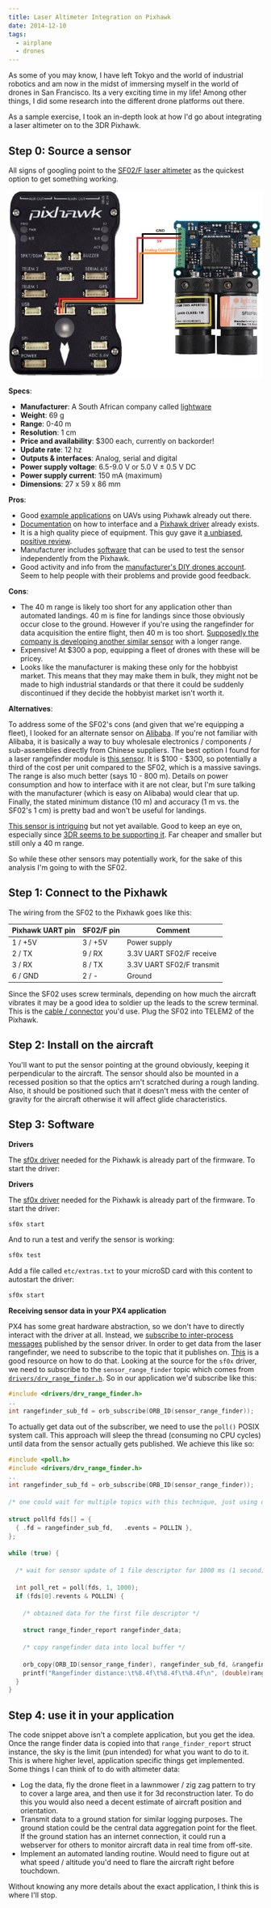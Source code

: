 ```yaml
---
title: Laser Altimeter Integration on Pixhawk
date: 2014-12-10
tags:
  - airplane
  - drones
---
```


As some of you may know, I have left Tokyo and the world of industrial robotics and am now in the midst of immersing myself in the world of drones in San Francisco. Its a very exciting time in my life! Among other things, I did some research into the different drone platforms out there.

As a sample exercise, I took an in-depth look at how I'd go about integrating a laser altimeter on to the 3DR Pixhawk.

## Step 0: Source a sensor

All signs of googling point to the [SF02/F laser altimeter](http://www.lightware.co.za/shop/en/lrf-modules/7-sf02f.html) as the quickest option to get something working.

![](/2014-12-10-laser-altimeter-integration/rangefinder_sf02_pixhawk_connections.jpg)

**Specs**:

- **Manufacturer**: A South African company called [lightware](http://www.lightware.co.za/shop/en/)
- **Weight**: 69 g
- **Range**: 0-40 m
- **Resolution**: 1 cm
- **Price and availability**: $300 each, currently on backorder!
- **Update rate**: 12 hz
- **Outputs & interfaces**: Analog, serial and digital
- **Power supply voltage**: 6.5-9.0 V or 5.0 V ± 0.5 V DC
- **Power supply current**: 150 mA (maximum)
- **Dimensions**: 27 x 59 x 86 mm

**Pros**:

- Good [example applications](https://pixhawk.org/platforms/planes/phantom_fpv_flying_wing#px4_fmu_build_log) on UAVs using Pixhawk already out there.
- [Documentation](https://pixhawk.org/peripherals/rangefinder) on how to interface and a [Pixhawk driver](https://github.com/PX4/Firmware/tree/master/src/drivers/sf0x) already exists.
- It is a high quality piece of equipment. This guy gave it [a unbiased, positive review](http://diydrones.com/profiles/blogs/sf02-laser-altimeter-review).
- Manufacturer includes [software](http://www.lightware.co.za/shop/en/content/8-software) that can be used to test the sensor independently from the Pixhawk.
- Good activity and info from the [manufacturer's DIY drones account](http://diydrones.com/profile/LaserDeveloper). Seem to help people with their problems and provide good feedback.

**Cons**:

- The 40 m range is likely too short for any application other than automated landings. 40 m is fine for landings since those obviously occur close to the ground. However if you're using the rangefinder for data acquisition the entire flight, then 40 m is too short. [Supposedly the company is developing another similar sensor](http://diydrones.com/forum/topics/looking-for-new-technology-1?commentId=705844%3AComment%3A1761627&xg_source=activity) with a longer range.
- Expensive! At $300 a pop, equipping a fleet of drones with these will be pricey.
- Looks like the manufacturer is making these only for the hobbyist market. This means that they may make them in bulk, they might not be made to high industrial standards or that there it could be suddenly discontinued if they decide the hobbyist market isn't worth it.

**Alternatives**:

To address some of the SF02's cons (and given that we're equipping a fleet), I looked for an alternate sensor on [Alibaba](http://www.alibaba.com/). If you're not familiar with Alibaba, it is basically a way to buy wholesale electronics / components / sub-assemblies directly from Chinese suppliers. The best option I found for a laser rangefinder module is [this sensor](http://www.alibaba.com/product-detail/rangefinder-module_713054756.html). It is $100 - $300, so potentially a third of the cost per unit compared to the SF02, which is a massive savings. The range is also much better (says 10 - 800 m). Details on power consumption and how to interface with it are not clear, but I'm sure talking with the manufacturer (which is easy on Alibaba) would clear that up. Finally, the stated minimum distance (10 m) and accuracy (1 m vs. the SF02's 1 cm) is pretty bad and won't be useful for landings.

[This sensor is intriguing](http://www.dragoninnovation.com/projects/32-lidar-lite-by-pulsedlight) but not yet available. Good to keep an eye on, especially since [3DR seems to be supporting it](https://store.3drobotics.com/products/lidar-lite/). Far cheaper and smaller but still only a 40 m range.

So while these other sensors may potentially work, for the sake of this analysis I'm going to with the SF02.

## Step 1: Connect to the Pixhawk

The wiring from the SF02 to the Pixhawk goes like this:

<table>
<thead>
<tr>
<th>Pixhawk <span class="caps">UART</span> pin</th>
<th><span class="caps">SF02</span>/F pin</th>
<th>Comment </th>
</tr>
</thead>
<tbody>
<tr>
<td> 1 / +5V</td>
<td>3 / +5V</td>
<td>Power supply </td>
</tr>
<tr>
<td> 2 / <span class="caps">TX</span></td>
<td>9 / <span class="caps">RX</span></td>
<td>3.3V <span class="caps">UART</span> <span class="caps">SF02</span>/F receive </td>
</tr>
<tr>
<td> 3 / <span class="caps">RX</span></td>
<td>8 / <span class="caps">TX</span></td>
<td>3.3V <span class="caps">UART</span> <span class="caps">SF02</span>/F transmit </td>
</tr>
<tr>
<td> 6 / <span class="caps">GND</span></td>
<td>2 / -</td>
<td>Ground </td>
</tr>
</tbody>
</table>

Since the SF02 uses screw terminals, depending on how much the aircraft vibrates it may be a good idea to soldier up the leads to the screw terminal. This is the [cable / connector](https://store.3drobotics.com/products/df13-6-position-connector-45-cm) you'd use. Plug the SF02 into TELEM2 of the Pixhawk.

## Step 2: Install on the aircraft

You'll want to put the sensor pointing at the ground obviously, keeping it perpendicular to the aircraft. The sensor should also be mounted in a recessed position so that the optics arn't scratched during a rough landing. Also, it should be positioned such that it doesn't mess with the center of gravity for the aircraft otherwise it will affect glide characteristics.

## Step 3: Software

**Drivers**

The [sf0x driver](https://github.com/PX4/Firmware/tree/master/src/drivers/sf0x) needed for the Pixhawk is already part of the firmware. To start the driver:

**Drivers**

The [sf0x driver](https://github.com/PX4/Firmware/tree/master/src/drivers/sf0x) needed for the Pixhawk is already part of the firmware. To start the driver:

```bash
sf0x start
```

And to run a test and verify the sensor is working:

```bash
sf0x test
```

Add a file called `etc/extras.txt` to your microSD card with this content to autostart the driver:

```bash
sf0x start
```

**Receiving sensor data in your PX4 application**

PX4 has some great hardware abstraction, so we don't have to directly interact with the driver at all. Instead, we [subscribe to inter-process messages](http://pixhawk.org/dev/px4_simple_app#step_5subscribing_sensor_data) published by the sensor driver. In order to get data from the laser rangefinder, we need to subscribe to the topic that it publishes on. [This](http://pixhawk.org/dev/shared_object_communication) is a good resource on how to do that. Looking at the source for the `sf0x` driver, we need to subscribe to the `sensor_range_finder` topic which comes from [`drivers/drv_range_finder.h`](https://github.com/PX4/Firmware/blob/master/src/drivers/drv_range_finder.h). So in our application we'd subscribe like this:

```c
#include <drivers/drv_range_finder.h>
..
int rangefinder_sub_fd = orb_subscribe(ORB_ID(sensor_range_finder));
```

To actually get data out of the subscriber, we need to use the `poll()` POSIX system call. This approach will sleep the thread (consuming no CPU cycles) until data from the sensor actually gets published. We achieve this like so:

```c
#include <poll.h>
#include <drivers/drv_range_finder.h>
..
int rangefinder_sub_fd = orb_subscribe(ORB_ID(sensor_range_finder));

/* one could wait for multiple topics with this technique, just using one here */

struct pollfd fds[] = {
  { .fd = rangefinder_sub_fd,   .events = POLLIN },
};

while (true) {

  /* wait for sensor update of 1 file descriptor for 1000 ms (1 second) */

  int poll_ret = poll(fds, 1, 1000);
  if (fds[0].revents & POLLIN) {

    /* obtained data for the first file descriptor */

    struct range_finder_report rangefinder_data;

    /* copy rangefinder data into local buffer */

    orb_copy(ORB_ID(sensor_range_finder), rangefinder_sub_fd, &rangefinder_data);
    printf("Rangefinder distance:\t%8.4f\t%8.4f\t%8.4f\n", (double)rangefinder_data.distance[0]);
  }
}
```

## Step 4: use it in your application

The code snippet above isn't a complete application, but you get the idea. Once the range finder data is copied into that `range_finder_report` struct instance, the sky is the limit (pun intended) for what you want to do to it. This is where higher level, application specific things get implemented. Some things I can think of to do with altimeter data:

- Log the data, fly the drone fleet in a lawnmower / zig zag pattern to try to cover a large area, and then use it for 3d reconstruction later. To do this you would also need a decent estimate of aircraft position and orientation.
- Transmit data to a ground station for similar logging purposes. The ground station could be the central data aggregation point for the fleet. If the ground station has an internet connection, it could run a webserver for others to monitor aircraft data in real time from off-site.
- Implement an automated landing routine. Would need to figure out at what speed / altitude you'd need to flare the aircraft right before touchdown.

Without knowing any more details about the exact application, I think this is where I'll stop.
